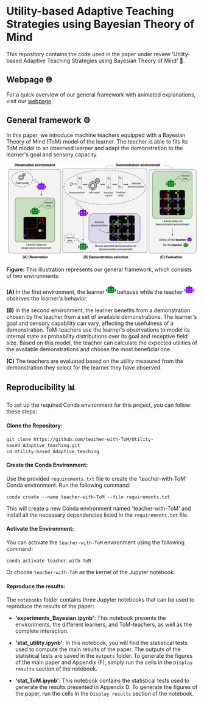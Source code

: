 # Utility-based Adaptive Teaching Strategies using Bayesian Theory of Mind

This repository contains the code used in the paper under review 'Utility-based Adaptive Teaching Strategies using Bayesian Theory of Mind' 📄.

## Webpage 🌐

For a quick overview of our general framework with animated explanations, visit our [webpage](https://teacher-with-tom.github.io./).

## General framework ⚙️

In this paper, we introduce machine teachers equipped with a Bayesian Theory of Mind (ToM) model of the learner. The teacher is able to fits its ToM model to an observed learner and adapt the demonstration to the learner's goal and sensory capacity.

![General framework](./images/setup_internal_state.png)

**Figure:** This illustration represents our general framework, which consists of two environments:

**(A)** In the first environment, the learner <img src="./images/learner_icon.png" width="25" height="25" alt="learner"> behaves while the teacher <img src="./images/teacher_icon.png" width="25" height="25" alt="teacher"> observes the learner's behavior.

**(B)** In the second environment, the learner benefits from a demonstration chosen by the teacher from a set of available demonstrations. The learner's goal and sensory capability can vary, affecting the usefulness of a demonstration. ToM-teachers use the learner's observations to model its internal state as probability distributions over its goal and receptive field size. Based on this model, the teacher can calculate the expected utilities of the available demonstrations and choose the most beneficial one.

**(C)** The teachers are evaluated based on the utility measured from the demonstration they select for the learner they have observed.

## Reproducibility 📊

To set up the required Conda environment for this project, you can follow these steps:

#### Clone the Repository:


```
git clone https://github.com/teacher-with-ToM/Utility-based_Adaptive_teaching.git
cd Utility-based_Adaptive_teaching
```

#### Create the Conda Environment:
Use the provided `requirements.txt` file to create the 'teacher-with-ToM' Conda environment. Run the following command:

```
conda create --name teacher-with-ToM --file requirements.txt
```

This will create a new Conda environment named 'teacher-with-ToM' and install all the necessary dependencies listed in the `requirements.txt` file.

#### Activate the Environment:
You can activate the `teacher-with-ToM` environment using the following command:

```
conda activate teacher-with-ToM
```

Or choose `teacher-with-ToM` as the kernel of the Jupyter notebook.

#### Reproduce the results:

The `notebooks` folder contains three Jupyter notebooks that can be used to reproduce the results of the paper:

- **'experiments_Bayesian.ipynb'**: This notebook presents the environments, the different learners, and ToM-teachers, as well as the complete interaction.

- **'stat_utility.ipynb'**: In this notebook, you will find the statistical tests used to compute the main results of the paper. The outputs of the statistical tests are saved in the `outputs` folder. To generate the figures of the main paper and Appendix (F), simply run the cells in the `Display results` section of the notebook.

- **'stat_ToM.ipynb'**: This notebook contains the statistical tests used to generate the results presented in Appendix D. To generate the figures of the paper, run the cells in the `Display results` section of the notebook.

